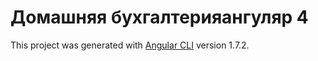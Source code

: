 # Домашняя бухгалтерияангуляр 4

This project was generated with [Angular CLI](https://github.com/angular/angular-cli) version 1.7.2.

